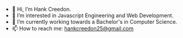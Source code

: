 - 👋 Hi, I’m Hank Creedon.
- 👀 I’m interested in Javascript Engineering and Web Development. 
- 🌱 I’m currently working towards a Bachelor's in Computer Science.
- 📫 How to reach me: hankcreedon25@gmail.com
